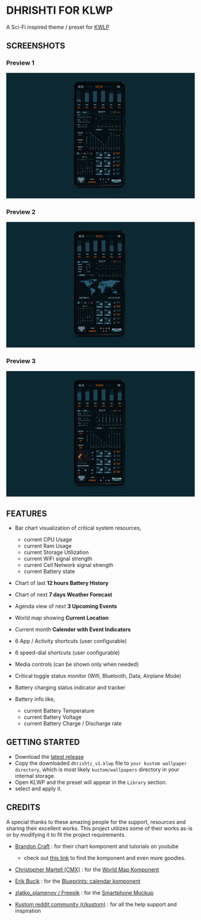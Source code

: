 # DHRISHTI FOR KLWP

A Sci-Fi inspired theme / preset for [KWLP](https://play.google.com/store/apps/details?id=org.kustom.wallpaper)

## SCREENSHOTS

### Preview 1
![Preview 1](images/preview-1.jpg)

### Preview 2
![Preview 2](images/preview-2.jpg)

### Preview 3
![Preview 3](images/preview-3.jpg)

## FEATURES

- Bar chart visualization of critical system resources,

    - current CPU Usage
    - current Ram Usage
    - current Storage Utilization
    - current WiFi signal strength
    - current Cell Network signal strength
    - current Battery state

- Chart of last **12 hours Battery History**

- Chart of next **7 days Weather Forecast**

- Agenda view of next **3 Upcoming Events**

- World map showing **Current Location**

- Current month **Calender with Event Indicators**

- 6 App / Activity shortcuts (user configurable)

- 6 speed-dial shortcuts (user configurable)

- Media controls (can be shown only when needed)

- Critical toggle status monitor (Wifi, Bluetooth, Data, Airplane Mode)

- Battery charging status indicator and tracker

- Battery info like,

    - current Battery Temperature
    - current Battery Voltage
    - current Battery Charge / Discharge rate

## GETTING STARTED

- Download the [latest release](https://github.com/nfragment/dhrishti-for-klwp/releases/download/v1/dhrishti_v1.klwp)
- Copy the downloaded `dhrishti_v1.klwp` file to `your kustom wallpaper directory`, which is most likely `kustom/wallpapers` directory in your internal storage.
- Open KLWP and the preset will appear in the `Library` section.
- select and apply it.

## CREDITS

A special thanks to these amazing people for the support, resources and sharing their excellent works. This project utilizes some of their works as-is or by modifying it to fit the project requirements.

- [Brandon Craft](https://www.bcraftmath.com/meetcraftmath.html) : for their chart komponent and tutorials on youtube
    - check out [this link](https://www.bcraftmath.com/klwp.html) to find the komponent and even more goodies.
    
- [Christopher Martell (CMX)](https://www.reddit.com/user/ChristopherMartellX) : for the [World Map Komponent](https://www.reddit.com/r/kustom/comments/c81jzv/cmx_old_school_world_map_komponent)

- [Erik Bucik](https://klwp.erikbucik.com/komponents#h.s_t1QmMldYLCAb) : for the [Blueprints: calendar komponent](https://play.google.com/store/apps/details?id=eb.kustom.blueprints)

- [zlatko_plamenov / Freepik](https://www.freepik.com/author/zlatko-plamenov) : for the [Smartphone Mockup](https://www.freepik.com/free-psd/smartphone-mock-up-isolated_4075388.htm)

- [Kustom reddit community (r/kustom)](https://reddit.com/r/kustom) : for all the help support and inspiration
